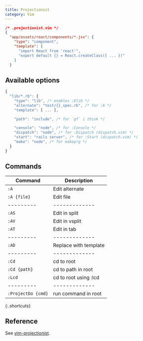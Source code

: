 ```yaml
---
title: Projectionist
category: Vim
---
```


```json
/* .projectionist.vim */
{
  "app/assets/react/components/*.jsx": {
    "type": "component",
    "template": [
      "import React from 'react'",
      "export default {} = React.createClass({ ... })"
    ]
  }
```

## Available options

```js
{
  "lib/*.rb": {
    "type": "lib", /* enables :Elib */
    "alternate": "test/{}_spec.rb", /* for :A */
    "template": [ ... ],

    "path": "include", /* for `gf` i think */

    "console": "node", /* for :Console */
    "dispatch": "node", /* for :Dispatch (dispatch.vim) */
    "start": "rails server", /* for :Start (dispatch.vim) */
    "make": "node", /* for makeprg */
  }
}
```

## Commands

| Command            | Description           |
| ------------------ | --------------------- |
| `:A`               | Edit alternate        |
| `:A {file}`        | Edit file             |
| ---------          | -------------         |
| `:AS`              | Edit in split         |
| `:AV`              | Edit in vsplit        |
| `:AT`              | Edit in tab           |
| ---------          | -------------         |
| `:AD`              | Replace with template |
| ---------          | -------------         |
| `:Cd`              | cd to root            |
| `:Cd {path}`       | cd to path in root    |
| `:Lcd`             | cd to root using :lcd |
| ---------          | -------------         |
| `:ProjectDo {cmd}` | run command in root   |

{:.shortcuts}

## Reference

See [vim-projectionist](https://github.com/tpope/vim-projectionist).

